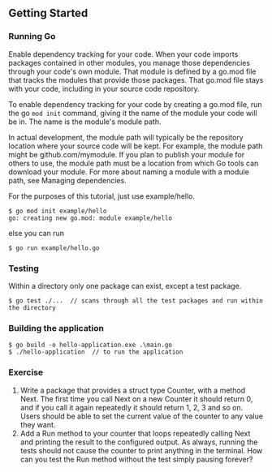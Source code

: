 
## Getting Started

### Running Go
Enable dependency tracking for your code.
When your code imports packages contained in other modules, you manage those dependencies through your code's own module.
That module is defined by a go.mod file that tracks the modules that provide those packages. That go.mod file stays with your code, including in your source code repository.

To enable dependency tracking for your code by creating a go.mod file, run the go `mod init` command, giving it the name of the module your code will be in. The name is the module's module path.

In actual development, the module path will typically be the repository location where your source code will be kept. For example, the module path might be github.com/mymodule. If you plan to publish your module for others to use, the module path must be a location from which Go tools can download your module. For more about naming a module with a module path, see Managing dependencies.

For the purposes of this tutorial, just use example/hello.

```
$ go mod init example/hello
go: creating new go.mod: module example/hello
```
else you can run

```
$ go run example/hello.go
```

### Testing
Within a directory only one package can exist, except a test package.

```
$ go test ./...  // scans through all the test packages and run within the directory

```

### Building the application

```
$ go build -o hello-application.exe .\main.go
$ ./hello-application  // to run the application

```
### Exercise
1. Write a package that provides a struct type Counter, with a method Next. The first time you call Next on a new Counter it should return 0,
    and if you call it again repeatedly it should return 1, 2, 3 and so on. Users should be able to set the current value of the counter to any value
    they want.
2. Add a Run method to your counter that loops repeatedly calling Next and printing the result to the configured output. As always, running the tests
    should not cause the counter to print anything in the terminal. How can you test the Run method without the test simply pausing forever?